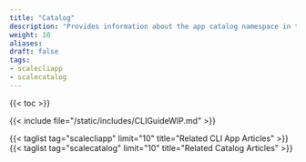 ```yaml
---
title: "Catalog"
description: "Provides information about the app catalog namespace in the TrueNAS CLI. Includes command syntax and common commands."
weight: 10
aliases:
draft: false
tags:
- scalecliapp
- scalecatalog
---
```


{{< toc >}}

{{< include file="/static/includes/CLIGuideWIP.md" >}}

{{< taglist tag="scalecliapp" limit="10" title="Related CLI App Articles" >}}
{{< taglist tag="scalecatalog" limit="10" title="Related Catalog Articles" >}}